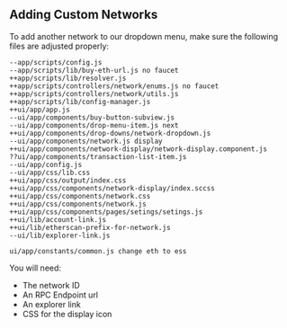 ## Adding Custom Networks

To add another network to our dropdown menu, make sure the following files are adjusted properly:

```
--app/scripts/config.js
--app/scripts/lib/buy-eth-url.js no faucet
++app/scripts/lib/resolver.js 
++app/scripts/controllers/network/enums.js no faucet
++app/scripts/controllers/network/utils.js 
++app/scripts/lib/config-manager.js
++ui/app/app.js
--ui/app/components/buy-button-subview.js
--ui/app/components/drop-menu-item.js next
++ui/app/components/drop-downs/network-dropdown.js
--ui/app/components/network.js display
++ui/app/components/network-display/network-display.component.js
??ui/app/components/transaction-list-item.js
--ui/app/config.js
--ui/app/css/lib.css
++ui/app/css/output/index.css
++ui/app/css/components/network-display/index.sccss
++ui/app/css/components/network.css
++ui/app/css/components/network.js
++ui/app/css/components/pages/setings/setings.js
++ui/lib/account-link.js
++ui/lib/etherscan-prefix-for-network.js
--ui/lib/explorer-link.js

ui/app/constants/common.js change eth to ess
```

You will need:
+ The network ID
+ An RPC Endpoint url
+ An explorer link
+ CSS for the display icon

